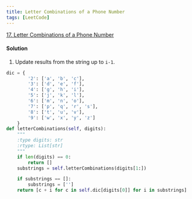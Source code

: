 ```yaml
---
title: Letter Combinations of a Phone Number
tags: [LeetCode]
---
```


[17. Letter Combinations of a Phone Number](https://leetcode.com/problems/letter-combinations-of-a-phone-number/)
#### Solution  
1. Update results from the string up to `i-1`.
```python
dic = {
        '2': ['a', 'b', 'c'],
        '3': ['d', 'e', 'f'],
        '4': ['g', 'h', 'i'],
        '5': ['j', 'k', 'l'],
        '6': ['m', 'n', 'o'],
        '7': ['p', 'q', 'r', 's'],
        '8': ['t', 'u', 'v'],
        '9': ['w', 'x', 'y', 'z']
    }
def letterCombinations(self, digits):
    """
    :type digits: str
    :rtype: List[str]
    """
    if len(digits) == 0:
        return []
    substrings = self.letterCombinations(digits[1:])

    if substrings == []:
        substrings = ['']
    return [c + i for c in self.dic[digits[0]] for i in substrings]
```